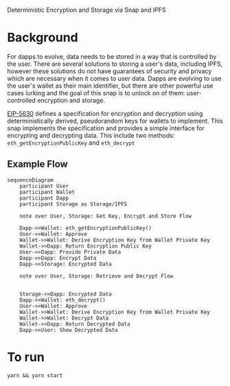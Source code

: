 Deterministic Encryption and Storage via Snap and IPFS

# Background
For dapps to evolve, data needs to be stored in a way that is controlled by the user. There are several solutions to storing a user's data, including IPFS, however these solutions do not have guarantees of security and privacy which are necessary when it comes to user data. Dapps are evolving to use the user's wallet as their main identifier, but there are other powerful use cases lurking and the goal of this snap is to unlock on of them: user-controlled encryption and storage.

[EIP-5630](https://eips.ethereum.org/EIPS/eip-5630) defines a specification for encryption and decryption using deterministically derived, pseudorandom keys for wallets to implement. This snap implements the specification and provides a simple interface for encrypting and decrypting data. This include two methods: `eth_getEncryptionPublicKey` and `eth_decrypt`

## Example Flow
```mermaid
sequenceDiagram
    participant User
    participant Wallet
    participant Dapp
    participant Storage as Storage/IPFS

    note over User, Storage: Get Key, Encrypt and Store Flow

    Dapp->>Wallet: eth_getEncryptionPublicKey()
    User->>Wallet: Approve
    Wallet->>Wallet: Derive Encryption Key from Wallet Private Key
    Wallet->>Dapp: Return Encryption Public Key
    User->>Dapp: Provide Private Data
    Dapp->>Dapp: Encrypt Data
    Dapp->>Storage: Encrypted Data

    note over User, Storage: Retrieve and Decrypt Flow


    Storage->>Dapp: Encrypted Data
    Dapp->>Wallet: eth_decrypt()
    User->>Wallet: Approve
    Wallet->>Wallet: Derive Encryption Key from Wallet Private Key
    Wallet->>Wallet: Decrypt Data
    Wallet->>Dapp: Return Decrypted Data
    Dapp->>User: Show Decrypted Data

```

# To run
```
yarn && yarn start
```
